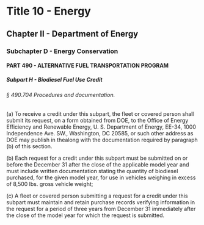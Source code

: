 
# Title 10 - Energy
## Chapter II - Department of Energy
### Subchapter D - Energy Conservation
#### PART 490 - ALTERNATIVE FUEL TRANSPORTATION PROGRAM
##### Subpart H - Biodiesel Fuel Use Credit
###### § 490.704 Procedures and documentation.

(a) To receive a credit under this subpart, the fleet or covered person shall submit its request, on a form obtained from DOE, to the Office of Energy Efficiency and Renewable Energy, U. S. Department of Energy, EE-34, 1000 Independence Ave. SW., Washington, DC 20585, or such other address as DOE may publish in thealong with the documentation required by paragraph (b) of this section.

(b) Each request for a credit under this subpart must be submitted on or before the December 31 after the close of the applicable model year and must include written documentation stating the quantity of biodiesel purchased, for the given model year, for use in vehicles weighing in excess of 8,500 lbs. gross vehicle weight;

(c) A fleet or covered person submitting a request for a credit under this subpart must maintain and retain purchase records verifying information in the request for a period of three years from December 31 immediately after the close of the model year for which the request is submitted.

